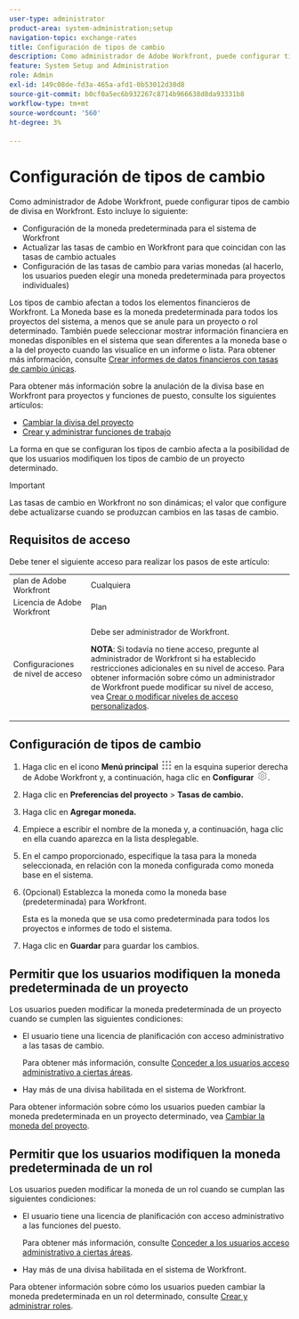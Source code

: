 ```yaml
---
user-type: administrator
product-area: system-administration;setup
navigation-topic: exchange-rates
title: Configuración de tipos de cambio
description: Como administrador de Adobe Workfront, puede configurar tipos de cambio de divisa en Workfront.
feature: System Setup and Administration
role: Admin
exl-id: 149c08de-fd3a-465a-afd1-0b53012d30d8
source-git-commit: b0cf0a5ec6b932267c8714b966638d8da93331b8
workflow-type: tm+mt
source-wordcount: '560'
ht-degree: 3%

---
```


# Configuración de tipos de cambio

<!--
<p data-mc-conditions="QuicksilverOrClassic.Draft mode">*** DON'T DELETE, DRAFT OR HIDE THIS ARTICLE. IT IS LINKED TO THE PRODUCT, THROUGH THE CONTEXT SENSITIVE HELP LINKS. **</p>
-->

Como administrador de Adobe Workfront, puede configurar tipos de cambio de divisa en Workfront. Esto incluye lo siguiente:

* Configuración de la moneda predeterminada para el sistema de Workfront
* Actualizar las tasas de cambio en Workfront para que coincidan con las tasas de cambio actuales
* Configuración de las tasas de cambio para varias monedas (al hacerlo, los usuarios pueden elegir una moneda predeterminada para proyectos individuales)

Los tipos de cambio afectan a todos los elementos financieros de Workfront. La Moneda base es la moneda predeterminada para todos los proyectos del sistema, a menos que se anule para un proyecto o rol determinado. También puede seleccionar mostrar información financiera en monedas disponibles en el sistema que sean diferentes a la moneda base o a la del proyecto cuando las visualice en un informe o lista. Para obtener más información, consulte [Crear informes de datos financieros con tasas de cambio únicas](../../../reports-and-dashboards/reports/creating-and-managing-reports/create-financial-data-reports-unique-exchange-rates.md).

Para obtener más información sobre la anulación de la divisa base en Workfront para proyectos y funciones de puesto, consulte los siguientes artículos:

* [Cambiar la divisa del proyecto](../../../manage-work/projects/project-finances/change-project-currency.md)
* [Crear y administrar funciones de trabajo](../../../administration-and-setup/set-up-workfront/organizational-setup/create-manage-job-roles.md)

La forma en que se configuran los tipos de cambio afecta a la posibilidad de que los usuarios modifiquen los tipos de cambio de un proyecto determinado.

>[!IMPORTANT]
>
>Las tasas de cambio en Workfront no son dinámicas; el valor que configure debe actualizarse cuando se produzcan cambios en las tasas de cambio.

## Requisitos de acceso

Debe tener el siguiente acceso para realizar los pasos de este artículo:

<table style="table-layout:auto"> 
 <col> 
 <col> 
 <tbody> 
  <tr> 
   <td role="rowheader">plan de Adobe Workfront</td> 
   <td>Cualquiera</td> 
  </tr> 
  <tr> 
   <td role="rowheader">Licencia de Adobe Workfront</td> 
   <td>Plan</td> 
  </tr> 
  <tr> 
   <td role="rowheader">Configuraciones de nivel de acceso</td> 
   <td> <p>Debe ser administrador de Workfront.</p> <p><b>NOTA</b>: Si todavía no tiene acceso, pregunte al administrador de Workfront si ha establecido restricciones adicionales en su nivel de acceso. Para obtener información sobre cómo un administrador de Workfront puede modificar su nivel de acceso, vea <a href="../../../administration-and-setup/add-users/configure-and-grant-access/create-modify-access-levels.md" class="MCXref xref">Crear o modificar niveles de acceso personalizados</a>.</p> </td> 
  </tr> 
 </tbody> 
</table>

## Configuración de tipos de cambio

1. Haga clic en el icono **Menú principal** ![](assets/main-menu-icon.png) en la esquina superior derecha de Adobe Workfront y, a continuación, haga clic en **Configurar** ![](assets/gear-icon-settings.png).

1. Haga clic en **Preferencias del proyecto** > **Tasas de cambio.**

1. Haga clic en **Agregar moneda.**
1. Empiece a escribir el nombre de la moneda y, a continuación, haga clic en ella cuando aparezca en la lista desplegable.

1. En el campo proporcionado, especifique la tasa para la moneda seleccionada, en relación con la moneda configurada como moneda base en el sistema.
1. (Opcional) Establezca la moneda como la moneda base (predeterminada) para Workfront.

   Esta es la moneda que se usa como predeterminada para todos los proyectos e informes de todo el sistema.

1. Haga clic en **Guardar** para guardar los cambios.

## Permitir que los usuarios modifiquen la moneda predeterminada de un proyecto

Los usuarios pueden modificar la moneda predeterminada de un proyecto cuando se cumplen las siguientes condiciones:

* El usuario tiene una licencia de planificación con acceso administrativo a las tasas de cambio.

  Para obtener más información, consulte [Conceder a los usuarios acceso administrativo a ciertas áreas](../../../administration-and-setup/add-users/configure-and-grant-access/grant-users-admin-access-certain-areas.md).

* Hay más de una divisa habilitada en el sistema de Workfront.

Para obtener información sobre cómo los usuarios pueden cambiar la moneda predeterminada en un proyecto determinado, vea [Cambiar la moneda del proyecto](../../../manage-work/projects/project-finances/change-project-currency.md).

## Permitir que los usuarios modifiquen la moneda predeterminada de un rol

Los usuarios pueden modificar la moneda de un rol cuando se cumplan las siguientes condiciones:

* El usuario tiene una licencia de planificación con acceso administrativo a las funciones del puesto.

  Para obtener más información, consulte [Conceder a los usuarios acceso administrativo a ciertas áreas](../../../administration-and-setup/add-users/configure-and-grant-access/grant-users-admin-access-certain-areas.md).

* Hay más de una divisa habilitada en el sistema de Workfront.

Para obtener información sobre cómo los usuarios pueden cambiar la moneda predeterminada en un rol determinado, consulte [Crear y administrar roles](../../../administration-and-setup/set-up-workfront/organizational-setup/create-manage-job-roles.md).

